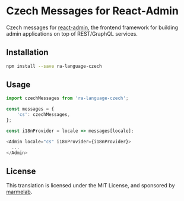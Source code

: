 # Czech Messages for React-Admin

Czech messages for [react-admin](https://github.com/marmelab/react-admin), the frontend framework for building admin applications on top of REST/GraphQL services.

## Installation

```sh
npm install --save ra-language-czech
```

## Usage

```js
import czechMessages from 'ra-language-czech';

const messages = {
    'cs': czechMessages,
};

const i18nProvider = locale => messages[locale];

<Admin locale="cs" i18nProvider={i18nProvider}>
  ...
</Admin>
```

## License

This translation is licensed under the MIT License, and sponsored by [marmelab](http://marmelab.com).
